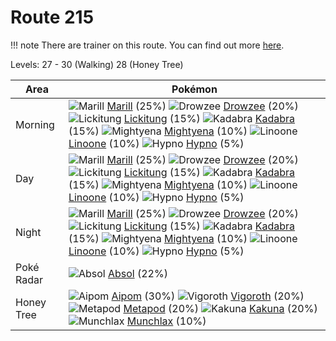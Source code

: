 # Route 215

!!! note
    There are trainer on this route. You can find out more [here](/trainer_changes/route_215/).

Levels: 27 - 30 (Walking) 28 (Honey Tree)

Area       | Pokémon
---        | ---
Morning    | ![][183]  [Marill] (25%) ![][096]  [Drowzee] (20%) ![][108]  [Lickitung] (15%)  ![][064]  [Kadabra] (15%) ![][262]  [Mightyena] (10%) ![][264]  [Linoone] (10%)  ![][097]  [Hypno] (5%)
Day        | ![][183]  [Marill] (25%) ![][096]  [Drowzee] (20%) ![][108]  [Lickitung] (15%)  ![][064]  [Kadabra] (15%) ![][262]  [Mightyena] (10%) ![][264]  [Linoone] (10%)  ![][097]  [Hypno] (5%)
Night      | ![][183]  [Marill] (25%) ![][096]  [Drowzee] (20%) ![][108]  [Lickitung] (15%)  ![][064]  [Kadabra] (15%) ![][262]  [Mightyena] (10%) ![][264]  [Linoone] (10%)  ![][097]  [Hypno] (5%)
Poké Radar | ![][359]  [Absol] (22%)
Honey Tree | ![][190]  [Aipom] (30%) ![][288]  [Vigoroth] (20%) ![][011]  [Metapod] (20%)  ![][014]  [Kakuna] (20%) ![][446]  [Munchlax] (10%)


[011]: https://raw.githubusercontent.com/PokeAPI/sprites/master/sprites/pokemon/11.png "Metapod"
[014]: https://raw.githubusercontent.com/PokeAPI/sprites/master/sprites/pokemon/14.png "Kakuna"
[064]: https://raw.githubusercontent.com/PokeAPI/sprites/master/sprites/pokemon/64.png "Kadabra"
[096]: https://raw.githubusercontent.com/PokeAPI/sprites/master/sprites/pokemon/96.png "Drowzee"
[097]: https://raw.githubusercontent.com/PokeAPI/sprites/master/sprites/pokemon/97.png "Hypno"
[108]: https://raw.githubusercontent.com/PokeAPI/sprites/master/sprites/pokemon/108.png "Lickitung"
[183]: https://raw.githubusercontent.com/PokeAPI/sprites/master/sprites/pokemon/183.png "Marill"
[190]: https://raw.githubusercontent.com/PokeAPI/sprites/master/sprites/pokemon/190.png "Aipom"
[262]: https://raw.githubusercontent.com/PokeAPI/sprites/master/sprites/pokemon/262.png "Mightyena"
[264]: https://raw.githubusercontent.com/PokeAPI/sprites/master/sprites/pokemon/264.png "Linoone"
[288]: https://raw.githubusercontent.com/PokeAPI/sprites/master/sprites/pokemon/288.png "Vigoroth"
[359]: https://raw.githubusercontent.com/PokeAPI/sprites/master/sprites/pokemon/359.png "Absol"
[446]: https://raw.githubusercontent.com/PokeAPI/sprites/master/sprites/pokemon/446.png "Munchlax"
[Metapod]: /pokemon_changes/011/
[Kakuna]: /pokemon_changes/014/
[Kadabra]: /pokemon_changes/064/
[Drowzee]: /pokemon_changes/096/
[Hypno]: /pokemon_changes/097/
[Lickitung]: /pokemon_changes/108/
[Marill]: /pokemon_changes/183/
[Aipom]: /pokemon_changes/190/
[Mightyena]: /pokemon_changes/262/
[Linoone]: /pokemon_changes/264/
[Vigoroth]: /pokemon_changes/288/
[Absol]: /pokemon_changes/359/
[Munchlax]: /pokemon_changes/446/

